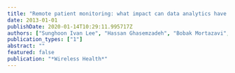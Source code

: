 ```yaml
---
title: "Remote patient monitoring: what impact can data analytics have on cost?"
date: 2013-01-01
publishDate: 2020-01-14T10:29:11.995717Z
authors: ["Sunghoon Ivan Lee", "Hassan Ghasemzadeh", "Bobak Mortazavi", "Mars Lan", "Nabil Alshurafa", "Michael Ong", "Majid Sarrafzadeh"]
publication_types: ["1"]
abstract: ""
featured: false
publication: "*Wireless Health*"
---
```


